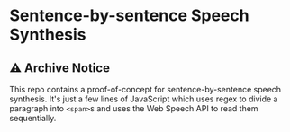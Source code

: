 # Sentence-by-sentence Speech Synthesis

## ⚠️ Archive Notice

This repo contains a proof-of-concept for sentence-by-sentence speech synthesis. It's just a few lines of JavaScript which uses regex to divide a paragraph into `<span>`s and uses the Web Speech API to read them sequentially.
